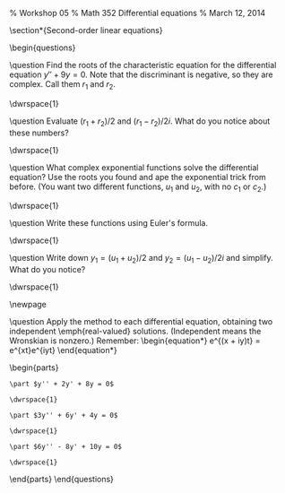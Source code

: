 % Workshop 05
% Math 352 Differential equations
% March 12, 2014


\section*{Second-order linear equations}

\begin{questions}

\question Find the roots of the characteristic equation for the differential equation $y'' + 9y = 0$. Note that the discriminant is negative, so they are complex. Call them $r_1$ and $r_2$.

\dwrspace{1}

\question Evaluate $(r_1 + r_2)/2$ and $(r_1 - r_2)/2i$. What do you notice about these numbers?

\dwrspace{1}

\question What complex exponential functions solve the differential equation? Use the roots you found and ape the exponential trick from before. (You want two different functions, $u_1$ and $u_2$, with no $c_1$ or $c_2$.)

\dwrspace{1}

\question Write these functions using Euler's formula.

\dwrspace{1}

\question Write down $y_1 = (u_1 + u_2)/2$ and $y_2 = (u_1 - u_2)/2i$ and simplify. What do you notice?

\dwrspace{1}

\newpage

\question Apply the method to each differential equation, obtaining two independent \emph{real-valued} solutions. (Independent means the Wronskian is nonzero.) Remember:
\begin{equation*}
e^{(x + iy)t} = e^{xt}e^{iyt}
\end{equation*}

\begin{parts}
    
    \part $y'' + 2y' + 8y = 0$

    \dwrspace{1}

    \part $3y'' + 6y' + 4y = 0$

    \dwrspace{1}

    \part $6y'' - 8y' + 10y = 0$

    \dwrspace{1}


\end{parts}
\end{questions}
